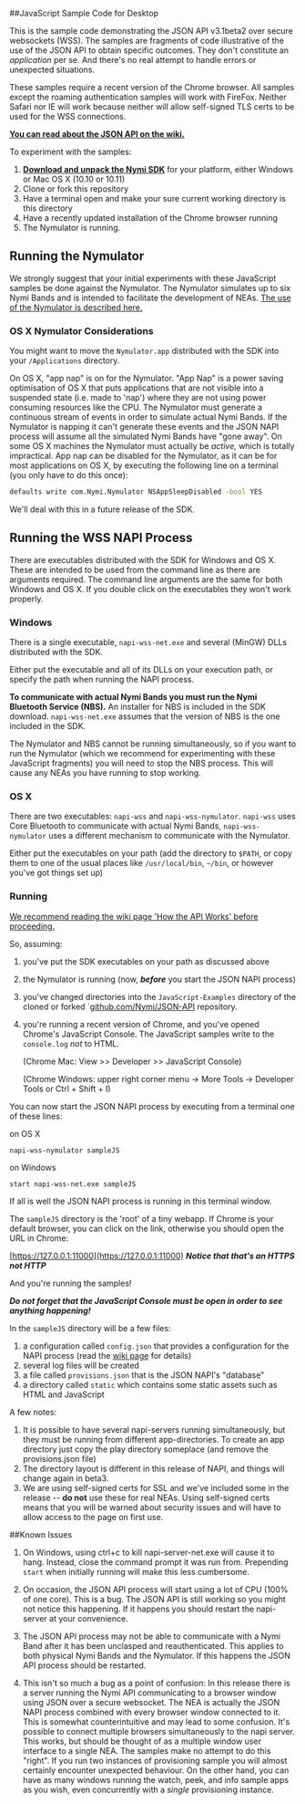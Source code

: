  
##JavaScript Sample Code for Desktop

This is the sample code demonstrating the JSON API v3.1beta2 over secure websockets (WSS). The samples are fragments of code illustrative of the use of the JSON API to obtain specific outcomes. They don't constitute an *application* per se. And there's no real attempt to handle errors or unexpected situations.

These samples require a recent version of the Chrome browser. All samples except the roaming authentication samples will work with FireFox. Neither Safari nor IE will work because neither will allow self-signed TLS certs to be used for the WSS connections. 

**[You can read about the JSON API on the wiki.](https://github.com/Nymi/JSON-API/wiki)**

To experiment with the samples:

1. **[Download and unpack the Nymi SDK](https://www.nymi.com/get_started)** for your platform, either Windows or Mac OS X (10.10 or 10.11)
1. Clone or fork this repository
1. Have a terminal open and make your sure current working directory is this directory
1. Have a recently updated installation of the Chrome browser running
1. The Nymulator is running.

## Running the Nymulator

We strongly suggest that your initial experiments with these JavaScript samples be done against the Nymulator. The Nymulator simulates up to six Nymi Bands and is intended to facilitate the development of NEAs. [The use of the Nymulator is described here.](https://downloads.nymi.com/sdkDoc/latest/index.html#using-the-nymulator)

### OS X Nymulator Considerations

You might want to move the `Nymulator.app` distributed with the SDK into your `/Applications` directory.

On OS X, "app nap" is on for the Nymulator. "App Nap" is a power saving optimisation of OS X that puts applications that are not visible into a suspended state (i.e. made to 'nap') where they are not using power consuming resources like the CPU. The Nymulator must generate a continuous stream of events in order to simulate actual Nymi Bands. If the Nymulator is napping it can't generate these events and the JSON NAPI process will assume all the simulated Nymi Bands have "gone away". On some OS X machines the Nymulator must actually be *active,* which is totally impractical. App nap can be disabled for the Nymulator, as it can be for most applications on OS X, by executing the following line on a terminal (you only have to do this once):

```bash
defaults write com.Nymi.Nymulator NSAppSleepDisabled -bool YES
```

We'll deal with this in a future release of the SDK.

## Running the WSS NAPI Process

There are executables distributed with the SDK for Windows and OS X. These are intended to be used from the command line as there are arguments required. The command line arguments are the same for both Windows and OS X. If you double click on the executables they won't work properly.

### Windows

There is a single executable, `napi-wss-net.exe` and several (MinGW) DLLs distributed with the SDK.

Either put the executable and all of its DLLs on your execution path, or specify the path when running the NAPI process.

**To communicate with actual Nymi Bands you must run the Nymi Bluetooth Service (NBS).** An installer for NBS is included in the SDK download. `napi-wss-net.exe` assumes that the version of NBS is the one included in the SDK.

The Nymulator and NBS cannot be running simultaneously, so if you want to run the Nymulator (which we recommend for experimenting with these JavaScript fragments) you will need to stop the NBS process. This will cause any NEAs you have running to stop working.

### OS X

There are two executables: `napi-wss` and `napi-wss-nymulator`. `napi-wss` uses Core Bluetooth to communicate with actual Nymi Bands, `napi-wss-nymulator` uses a different mechanism to communicate with the Nymulator.

Either put the executables on your path (add the directory to `$PATH`, or copy them to one of the usual places like `/usr/local/bin`, `~/bin`, or however you've got things set up)

### Running

[We recommend reading the wiki page 'How the API Works' before proceeding.](https://github.com/Nymi/JSON-API/wiki/How-the-API-Works)

So, assuming:

1. you've put the SDK executables on your path as discussed above
1. the Nymulator is running (now, _**before**_ you start the JSON NAPI process)
1. you've changed directories into the `JavaScript-Examples` directory of the cloned or forked `[github.com/Nymi/JSON-API](https://github.com/Nymi/JSON-API) repository.
1. you're running a recent version of Chrome, and you've opened Chrome's JavaScript Console. The JavaScript samples write to the `console.log` *not* to HTML.

    (Chrome Mac: View >> Developer >> JavaScript Console)
    
    (Chrome Windows: upper right corner menu -> More Tools -> Developer Tools or Ctrl + Shift + I)

You can now start the JSON NAPI process by executing from a terminal one of these lines:

on OS X

```
napi-wss-nymulator sampleJS
```

on Windows

```
start napi-wss-net.exe sampleJS
```

If all is well the JSON NAPI process is running in this terminal window.

The `sampleJS` directory is the 'root' of a tiny webapp. If Chrome is your default browser, you can click on the link, otherwise you should open the URL in Chrome:

[https://127.0.0.1:11000](https://127.0.0.1:11000) _**Notice that that's an HTTPS not HTTP**_

And you're running the samples!

_**Do not forget that the JavaScript Console must be open in order to see anything happening!**_

In the `sampleJS` directory will be a few files:

1. a configuration called `config.json` that provides a configuration for the NAPI process (read the [wiki page](https://github.com/Nymi/JSON-API/wiki/How-the-API-Works) for details)
1. several log files will be created
1. a file called `provisions.json` that is the JSON NAPI's "database"
1. a directory called `static` which contains some static assets such as HTML and JavaScript

A few notes:

1. It is possible to have several napi-servers running simultaneously, but they must be running from different app-directories. To create an app directory just copy the play directory someplace (and remove the provisions.json file)
1. The directory layout is different in this release of NAPI, and things will change again in beta3.
1. We are using self-signed certs for SSL and we've included some in the release -- **do not** use these for real NEAs. Using self-signed certs means that you will be warned about security issues and will have to allow access to the page on first use. 

##Known Issues

1. On Windows, using ctrl+c to kill napi-server-net.exe will cause it to hang. Instead, close the command prompt it was run from. Prepending `start` when initially running will make this less cumbersome.

1. On occasion, the JSON API process will start using a lot of CPU (100% of one core). This is a bug. The JSON API is still working so you might not notice this happening. If it happens you should restart the napi-server at your convenience.

1. The JSON API process may not be able to communicate with a Nymi Band after it has been unclasped and reauthenticated. This applies to both physical Nymi Bands and the Nymulator. If this happens the JSON API process should be restarted.

1. This isn't so much a bug as a point of confusion: In this release there is a server running the Nymi API communicating to a browser window using JSON over a secure websocket. The NEA is actually the JSON NAPI process combined with every browser window connected to it. This is somewhat counterintuitive and may lead to some confusion. It's possible to connect multiple browsers simultaneously to the napi server. This works, but should be thought of as a multiple window user interface to a single NEA. The samples make no attempt to do this "right". If you run two instances of provisioning sample you will almost certainly encounter unexpected behaviour. On the other hand, you can have as many windows running the watch, peek, and info sample apps as you wish, even concurrently with a *single* provisioning instance.

